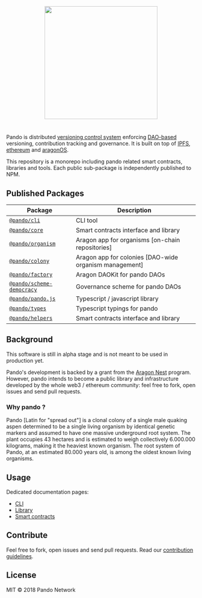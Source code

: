 <div align="center">
  <img align="center" src=".githun/visuals/logo.png" height="300px" />
  <h1></h1>
</div>

Pando is distributed [versioning control system](https://en.wikipedia.org/wiki/Version_control) enforcing [DAO-based](https://en.wikipedia.org/wiki/Decentralized_autonomous_organization) versioning, contribution tracking and governance. It is built on top of [IPFS](https://ipfs.io), [ethereum](https://ethereum.org) and [aragonOS](https://aragon.one/os).

This repository is a monorepo including pando related smart contracts, libraries and tools. Each public sub-package is independently published to NPM.

## Published Packages

| Package                                                 | Description                                            |
| ------------------------------------------------------- | ------------------------------------------------------ |
| [`@pando/cli`](/packages/cli)                           | CLI tool                                               |
| [`@pando/core`](/packages/core)                         | Smart contracts interface and library                  |
| [`@pando/organism`](/packages/organism)                 | Aragon app for organisms [on-chain repositories]       |
| [`@pando/colony`](/packages/colony)                     | Aragon app for colonies [DAO-wide organism management] |
| [`@pando/factory`](/packages/factory)                   | Aragon DAOKit for pando DAOs                           |
| [`@pando/scheme-democracy`](/packages/scheme-democracy) | Governance scheme for pando DAOs                       |
| [`@pando/pando.js`](/packages/pando.js)                 | Typescript / javascript library                        |
| [`@pando/types`](/packages/types)                       | Typescript typings for pando                           |
| [`@pando/helpers`](/packages/helpers)                   | Smart contracts interface and library                  |

## Background

This software is still in alpha stage and is not meant to be used in production yet.

Pando's development is backed by a grant from the [Aragon Nest](https://github.com/aragon/nest) program. However, pando intends to become a public library and infrastructure developed by the whole web3 / ethereum community: feel free to fork, open issues and send pull requests.

### Why pando ?

Pando [Latin for "spread out"] is a clonal colony of a single male quaking aspen determined to be a single living organism by identical genetic markers and assumed to have one massive underground root system. The plant occupies 43 hectares and is estimated to weigh collectively 6.000.000 kilograms, making it the heaviest known organism. The root system of Pando, at an estimated 80.000 years old, is among the oldest known living organisms.

## Usage

Dedicated documentation pages:

- [CLI](/packages/cli)
- [Library](/packages/pando.js)
- [Smart contracts](/packages/core)

## Contribute

Feel free to fork, open issues and send pull requests. Read our [contribution guidelines](.github/CONTRIBUTING.md).

## License

MIT © 2018 Pando Network
